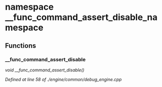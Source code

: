 # namespace __func_command_assert_disable_namespace



## Functions

### __func_command_assert_disable

*void __func_command_assert_disable()*

*Defined at line 58 of ./engine/common/debug_engine.cpp*



